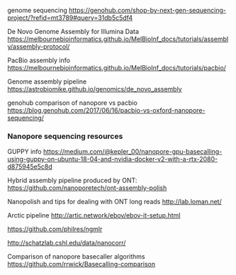 genome sequencing
https://genohub.com/shop-by-next-gen-sequencing-project/?refid=mt3789#query=31db5c5df4

De Novo Genome Assembly for Illumina Data
https://melbournebioinformatics.github.io/MelBioInf_docs/tutorials/assembly/assembly-protocol/

PacBio assembly info
https://melbournebioinformatics.github.io/MelBioInf_docs/tutorials/pacbio/

Genome assembly pipeline
https://astrobiomike.github.io/genomics/de_novo_assembly

genohub comparison of nanopore vs pacbio
https://blog.genohub.com/2017/06/16/pacbio-vs-oxford-nanopore-sequencing/

### Nanopore sequencing resources

GUPPY info
https://medium.com/@kepler_00/nanopore-gpu-basecalling-using-guppy-on-ubuntu-18-04-and-nvidia-docker-v2-with-a-rtx-2080-d875945e5c8d

Hybrid assembly pipeline produced by ONT:
https://github.com/nanoporetech/ont-assembly-polish

Nanopolish and tips for dealing with ONT long reads
http://lab.loman.net/

Arctic pipeline
http://artic.network/ebov/ebov-it-setup.html

https://github.com/philres/ngmlr

http://schatzlab.cshl.edu/data/nanocorr/

Comparison of nanopore basecaller algorithms
https://github.com/rrwick/Basecalling-comparison
